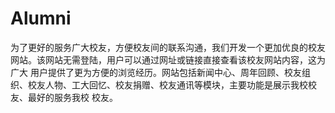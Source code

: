 # Alumni
为了更好的服务广大校友，方便校友间的联系沟通，我们开发一个更加优良的校友网站。该网站无需登陆，用户可以通过网址或链接直接查看该校友网站内容，这为广大
用户提供了更为方便的浏览经历。网站包括新闻中心、周年回顾、校友组织、校友人物、工大回忆、校友捐赠、校友通讯等模块，主要功能是展示我校校友、最好的服务我校
校友。
